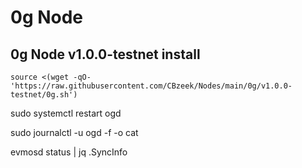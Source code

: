 #  0g Node

## 0g Node v1.0.0-testnet install
```
source <(wget -qO- 'https://raw.githubusercontent.com/CBzeek/Nodes/main/0g/v1.0.0-testnet/0g.sh')

```

sudo systemctl restart ogd

sudo journalctl -u ogd -f -o cat

evmosd status | jq .SyncInfo


